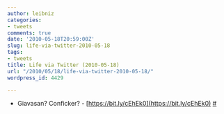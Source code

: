 ```yaml
---
author: leibniz
categories:
- tweets
comments: true
date: '2010-05-18T20:59:00Z'
slug: life-via-twitter-2010-05-18
tags:
- tweets
title: Life via Twitter (2010-05-18)
url: "/2010/05/18/life-via-twitter-2010-05-18/"
wordpress_id: 4429

---
```

* Giavasan? Conficker? - [https://bit.ly/cEhEk0](https://bit.ly/cEhEk0) [#](https://twitter.com/leibniz/statuses/14246331646)


